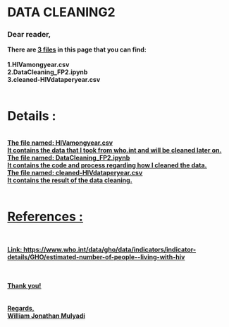 <b><h1>DATA CLEANING2</h1></b>
<h3><b>Dear reader,</h3>

There are <u>3 files</u> in this page that you can find:<br><br>
1.HIVamongyear.csv<br>
2.DataCleaning_FP2.ipynb<br>
3.cleaned-HIVdataperyear.csv<br>
<br>

<h1>Details :</h1><br>
<u>The file named: HIVamongyear.csv<br><u> 
It contains the data that I took from who.int and will be cleaned later on.<br>
<u>The file named: DataCleaning_FP2.ipynb<br></u> 
It contains the code and process regarding how I cleaned the data.<br>
<u>The file named: cleaned-HIVdataperyear.csv<br></u> 
It contains the result of the data cleaning.<br>
<br>
<h1>References :</h1><br>

Link: https://www.who.int/data/gho/data/indicators/indicator-details/GHO/estimated-number-of-people--living-with-hiv
  
  
<br><br>
Thank you!<br>
<br><br>
Regards,<br>
William Jonathan Mulyadi
